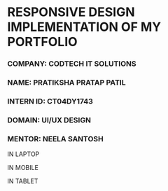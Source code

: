 <H1>
  RESPONSIVE DESIGN IMPLEMENTATION OF MY PORTFOLIO
</H1>

 <H3> COMPANY: CODTECH IT SOLUTIONS </H3>
  <H3> NAME: PRATIKSHA PRATAP PATIL </H3>
  <H3>INTERN ID: CT04DY1743 </H3>
 <H3> DOMAIN: UI/UX DESIGN</H3>
 <H3> MENTOR: NEELA SANTOSH</H3>

 <P>IN LAPTOP </P>
 
  <P>IN MOBILE </P>

  <P> IN TABLET</P>
